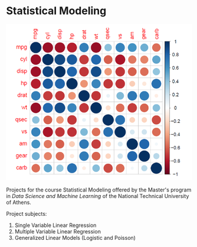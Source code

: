 # Statistical Modeling

![Correlation Plot](logo.png)

Projects for the course Statistical Modeling offered by the Master's program in *Data Science and Machine Learning* of the National Technical University of Athens.

Project subjects:

1. Single Variable Linear Regression
2. Multiple Variable Linear Regression
3. Generalized Linear Models (Logistic and Poisson)
